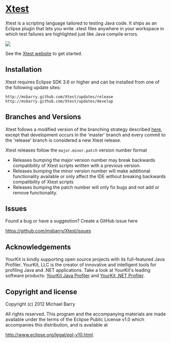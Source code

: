[Xtest](http://msbarry.github.com/Xtest)
=====

Xtest is a scripting language tailored to testing Java code. It ships as an Eclipse plugin that lets you write .xtest files anywhere in your workspace in which test failures are highlighted just like Java compile errors.  

<a href="http://msbarry.github.com/Xtest"><img src="https://raw.github.com/msbarry/Xtest/master/website/img/maindemo_c.png"/></a>

See the [Xtest website](http://msbarry.github.com/Xtest) to get started.

Installation
------------
Xtest requires Eclipse SDK 3.6 or higher and can be installed from one of the following update sites:

`http://msbarry.github.com/Xtest/updates/release`<br>
`http://msbarry.github.com/Xtest/updates/develop`

Branches and Versions
---------------------

Xtest follows a modified version of the branching strategy described 
[here](http://nvie.com/posts/a-successful-git-branching-model/), except that 
development occurs in the 'master' branch and every commit to the 'release' 
branch is considered a new Xtest release.

Xtest releases follow the `major.minor.patch` version number format
- Releases bumping the major version number may break backwards compatibility of Xtest scripts written with a previous version.
- Releases bumping the minor version number will make additional functionality available or only affect the IDE without breaking backwards compatibility of Xtest scripts 
- Releases bumping the patch number will only fix bugs and not add or remove functionality.

Issues
------

Found a bug or have a suggestion? Create a GitHub issue here

https://github.com/msbarry/Xtest/issues

Acknowledgements
----------------
YourKit is kindly supporting open source projects with its full-featured Java Profiler.
YourKit, LLC is the creator of innovative and intelligent tools for profiling
Java and .NET applications. Take a look at YourKit's leading software products:
<a href="http://www.yourkit.com/java/profiler/index.jsp">YourKit Java Profiler</a> and
<a href="http://www.yourkit.com/.net/profiler/index.jsp">YourKit .NET Profiler</a>.

Copyright and license
---------------------
Copyright (c) 2012 Michael Barry

All rights reserved. This program and the accompanying materials 
are made available under the terms of the Eclipse Public License
v1.0 which accompanies this distribution, and is available at

http://www.eclipse.org/legal/epl-v10.html.